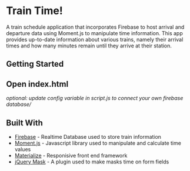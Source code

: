 # Train Time!

A train schedule application that incorporates Firebase to host arrival and departure data using Moment.js to manipulate time information. This app provides up-to-date information about various trains, namely their arrival times and how many minutes remain until they arrive at their station.

## Getting Started

Open **index.html**
------
*optional: update config variable in script.js to connect your own firebase database/*

## Built With

* [Firebase](https://firebase.google.com/) - Realtime Database used to store train information
* [Moment.js](https://momentjs.com/) - Javascript library used to manipulate and calculate time values
* [Materialize](https://http://materializecss.com/) - Responisive front end framework
* [jQuery Mask](https://igorescobar.github.io/jQuery-Mask-Plugin/) - A plugin used to make masks time on form fields